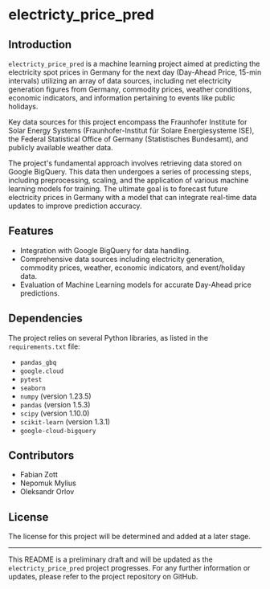 # electricty_price_pred

## Introduction

`electricty_price_pred` is a machine learning project aimed at predicting the electricity spot prices in Germany for the next day (Day-Ahead Price, 15-min intervals) utilizing an array of data sources, including net electricity generation figures from Germany, commodity prices, weather conditions, economic indicators, and information pertaining to events like public holidays.

Key data sources for this project encompass the Fraunhofer Institute for Solar Energy Systems (Fraunhofer-Institut für Solare Energiesysteme ISE), the Federal Statistical Office of Germany (Statistisches Bundesamt), and publicly available weather data.

The project's fundamental approach involves retrieving data stored on Google BigQuery. This data then undergoes a series of processing steps, including preprocessing, scaling, and the application of various machine learning models for training. The ultimate goal is to forecast future electricity prices in Germany with a model that can integrate real-time data updates to improve prediction accuracy.

## Features

- Integration with Google BigQuery for data handling.
- Comprehensive data sources including electricity generation, commodity prices, weather, economic indicators, and event/holiday data.
- Evaluation of Machine Learning models for accurate Day-Ahead price predictions.

## Dependencies

The project relies on several Python libraries, as listed in the `requirements.txt` file:

- `pandas_gbq`
- `google.cloud`
- `pytest`
- `seaborn`
- `numpy` (version 1.23.5)
- `pandas` (version 1.5.3)
- `scipy` (version 1.10.0)
- `scikit-learn` (version 1.3.1)
- `google-cloud-bigquery`

## Contributors

- Fabian Zott
- Nepomuk Mylius
- Oleksandr Orlov

## License

The license for this project will be determined and added at a later stage.

---

This README is a preliminary draft and will be updated as the `electricty_price_pred` project progresses. For any further information or updates, please refer to the project repository on GitHub.
